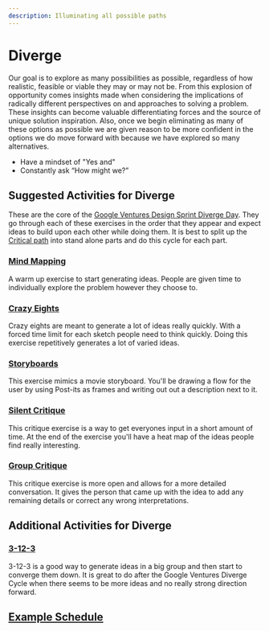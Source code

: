 ```yaml
---
description: Illuminating all possible paths
---
```


# Diverge

Our goal is to explore as many possibilities as possible, regardless of how realistic, feasible or viable they may or may not be. From this explosion of opportunity comes insights made when considering the implications of radically different perspectives on and approaches to solving a problem. These insights can become valuable differentiating forces and the source of unique solution inspiration. Also, once we begin eliminating as many of these options as possible we are given reason to be more confident in the options we do move forward with because we have explored so many alternatives.

* Have a mindset of "Yes and"
* Constantly ask “How might we?”

## Suggested Activities for Diverge

These are the core of the [Google Ventures Design Sprint Diverge Day](http://www.gv.com/lib/the-product-design-sprint-divergeday2). They go through each of these exercises in the order that they appear and expect ideas to build upon each other while doing them. It is best to split up the [Critical path](../converge-choose-the-right-path/exercises/critical-path.md) into stand alone parts and do this cycle for each part.

### [Mind Mapping](../converge-choose-the-right-path/exercises/mind-mapping.md)

A warm up exercise to start generating ideas. People are given time to individually explore the problem however they choose to.

### [Crazy Eights](../converge-choose-the-right-path/exercises/crazy-eights.md)

Crazy eights are meant to generate a lot of ideas really quickly. With a forced time limit for each sketch people need to think quickly. Doing this exercise repetitively generates a lot of varied ideas.

### [Storyboards](../converge-choose-the-right-path/exercises/storyboards.md)

This exercise mimics a movie storyboard. You'll be drawing a flow for the user by using Post-its as frames and writing out out a description next to it.

### [Silent Critique](../converge-choose-the-right-path/exercises/silent-critique.md)

This critique exercise is a way to get everyones input in a short amount of time. At the end of the exercise you'll have a heat map of the ideas people find really interesting.

### [Group Critique](../converge-choose-the-right-path/exercises/group-critique.md)

This critique exercise is more open and allows for a more detailed conversation. It gives the person that came up with the idea to add any remaining details or correct any wrong interpretations.

## Additional Activities for Diverge

### [3-12-3](../converge-choose-the-right-path/exercises/3-12-3.md)

3-12-3 is a good way to generate ideas in a big group and then start to converge them down. It is great to do after the Google Ventures Diverge Cycle when there seems to be more ideas and no really strong direction forward.

## [Example Schedule](example-schedule-for-diverge.md)

